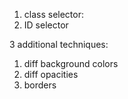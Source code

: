 
1. class selector: 
2. ID selector

3 additional techniques: 

1. diff background colors
2. diff opacities
3. borders